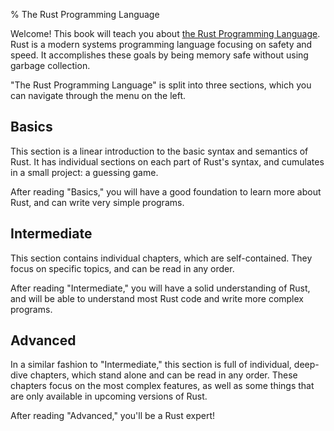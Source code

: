 % The Rust Programming Language

Welcome! This book will teach you about [the Rust Programming
Language](http://www.rust-lang.org/). Rust is a modern systems programming
language focusing on safety and speed. It accomplishes these goals by being
memory safe without using garbage collection.

"The Rust Programming Language" is split into three sections, which you can
navigate through the menu on the left.

## Basics

This section is a linear introduction to the basic syntax and semantics of
Rust. It has individual sections on each part of Rust's syntax, and cumulates
in a small project: a guessing game.

After reading "Basics," you will have a good foundation to learn more about
Rust, and can write very simple programs.

## Intermediate

This section contains individual chapters, which are self-contained. They focus
on specific topics, and can be read in any order.

After reading "Intermediate," you will have a solid understanding of Rust,
and will be able to understand most Rust code and write more complex programs.

## Advanced

In a similar fashion to "Intermediate," this section is full of individual,
deep-dive chapters, which stand alone and can be read in any order. These
chapters focus on the most complex features, as well as some things that
are only available in upcoming versions of Rust.

After reading "Advanced," you'll be a Rust expert!
